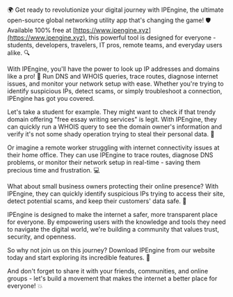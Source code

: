🌍 Get ready to revolutionize your digital journey with IPEngine, the ultimate open-source global networking utility app that's changing the game! 🛡️ Available 100% free at [https://www.ipengine.xyz](https://www.ipengine.xyz), this powerful tool is designed for everyone - students, developers, travelers, IT pros, remote teams, and everyday users alike. 🔍

With IPEngine, you'll have the power to look up IP addresses and domains like a pro! 📡 Run DNS and WHOIS queries, trace routes, diagnose internet issues, and monitor your network setup with ease. Whether you're trying to identify suspicious IPs, detect scams, or simply troubleshoot a connection, IPEngine has got you covered.

Let's take a student for example. They might want to check if that trendy domain offering "free essay writing services" is legit. With IPEngine, they can quickly run a WHOIS query to see the domain owner's information and verify it's not some shady operation trying to steal their personal data. 🤔

Or imagine a remote worker struggling with internet connectivity issues at their home office. They can use IPEngine to trace routes, diagnose DNS problems, or monitor their network setup in real-time - saving them precious time and frustration. 💻

What about small business owners protecting their online presence? With IPEngine, they can quickly identify suspicious IPs trying to access their site, detect potential scams, and keep their customers' data safe. 🚀

IPEngine is designed to make the internet a safer, more transparent place for everyone. By empowering users with the knowledge and tools they need to navigate the digital world, we're building a community that values trust, security, and openness.

So why not join us on this journey? Download IPEngine from our website today and start exploring its incredible features. 🎉

And don't forget to share it with your friends, communities, and online groups - let's build a movement that makes the internet a better place for everyone! 💥